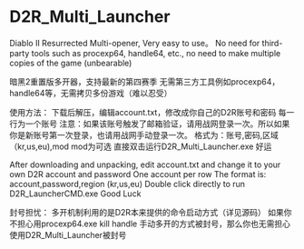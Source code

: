 # D2R_Multi_Launcher
Diablo II Resurrected Multi-opener, Very easy to use。
No need for third-party tools such as procexp64, handle64, etc., no need to make multiple copies of the game (unbearable)

暗黑2重置版多开器，支持最新的第四赛季
无需第三方工具例如procexp64，handle64等，无需拷贝多份游戏（难以忍受）

使用方法：
下载后解压，编辑account.txt，修改成你自己的D2R账号和密码
每一行为一个账号
注意：如果该账号触发了邮箱验证，请用战网登录一次。所以如果你是新账号第一次登录，也请用战网手动登录一次。
格式为：账号,密码,区域（kr,us,eu),mod 
mod为可选
直接双击运行D2R_Multi_Launcher.exe
好运

After downloading and unpacking, edit account.txt and change it to your own D2R account and password
One account per row
The format is: account,password,region (kr,us,eu)
Double click directly to run D2R_LauncherCMD.exe
Good Luck

封号担忧：
多开机制利用的是D2R本来提供的命令启动方式（详见源码）
如果你不担心用procexp64.exe kill handle 手动多开的方式被封号，那么你也无需担心使用D2R_Multi_Launcher被封号
